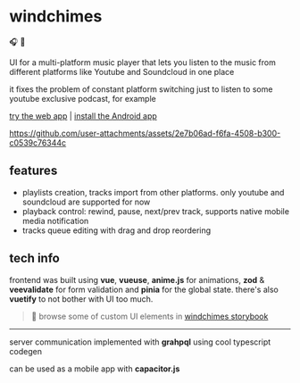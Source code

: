 # windchimes

🎧 🎐

UI for a multi-platform music player that lets you listen to the music from different platforms like Youtube and Soundcloud in one place

it fixes the problem of constant platform switching just to listen to some youtube exclusive podcast, for example

[try the web app](https://windchimes.sorry.run) | [install the Android app](https://github.com/one-with-violets-in-her-lap/windchimes-frontend/releases/download/v0.2.0/windchimes-android-v0.2.0.apk)

https://github.com/user-attachments/assets/2e7b06ad-f6fa-4508-b300-c0539c76344c

## features

-   playlists creation, tracks import from other platforms. only youtube and soundcloud are supported for now
-   playback control: rewind, pause, next/prev track, supports native mobile media notification
-   tracks queue editing with drag and drop reordering

## tech info

frontend was built using **vue**, **vueuse**, **anime.js** for animations, **zod** & **veevalidate** for form validation
and **pinia** for the global state. there's also **vuetify** to not bother with UI too much.

> :book: browse some of custom UI elements in [windchimes storybook](https://windchimes-storybook.vercel.app)

---

server communication implemented with **grahpql** using cool typescript codegen

can be used as a mobile app with **capacitor.js**
